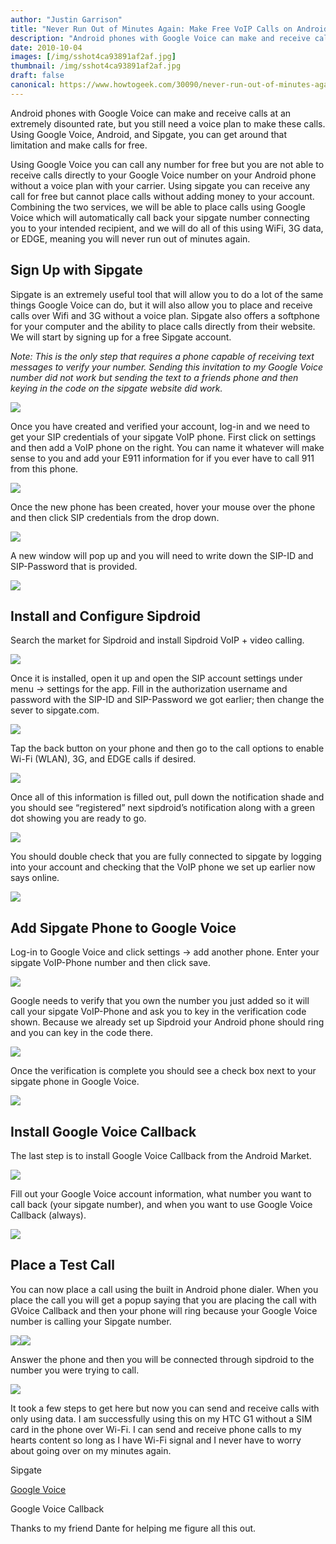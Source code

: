 ```yaml
---
author: "Justin Garrison"
title: "Never Run Out of Minutes Again: Make Free VoIP Calls on Android Phones"
description: "Android phones with Google Voice can make and receive calls at an extremely disounted"
date: 2010-10-04
images: [/img/sshot4ca93891af2af.jpg]
thumbnail: /img/sshot4ca93891af2af.jpg
draft: false
canonical: https://www.howtogeek.com/30090/never-run-out-of-minutes-again-make-free-voip-calls-on-android/
---
```


Android phones with Google Voice can make and receive calls at an extremely disounted rate, but you still need a voice plan to make these calls. Using Google Voice, Android, and Sipgate, you can get around that limitation and make calls for free.

Using Google Voice you can call any number for free but you are not able to receive calls directly to your Google Voice number on your Android phone without a voice plan with your carrier. Using sipgate you can receive any call for free but cannot place calls without adding money to your account. Combining the two services, we will be able to place calls using Google Voice which will automatically call back your sipgate number connecting you to your intended recipient, and we will do all of this using WiFi, 3G data, or EDGE, meaning you will never run out of minutes again.

## Sign Up with Sipgate

Sipgate is an extremely useful tool that will allow you to do a lot of the same things Google Voice can do, but it will also allow you to place and receive calls over Wifi and 3G without a voice plan. Sipgate also offers a softphone for your computer and the ability to place calls directly from their website. We will start by signing up for a free Sipgate account.

_Note: This is the only step that requires a phone capable of receiving text messages to verify your number. Sending this invitation to my Google Voice number did not work but sending the text to a friends phone and then keying in the code on the sipgate website did work._

![](/img/sipgate-register.png)

Once you have created and verified your account, log-in and we need to get your SIP credentials of your sipgate VoIP phone. First click on settings and then add a VoIP phone on the right. You can name it whatever will make sense to you and add your E911 information for if you ever have to call 911 from this phone.

![](/img/sipgate-new-number.png)

Once the new phone has been created, hover your mouse over the phone and then click SIP credentials from the drop down.

![](/img/sipgate-credentials-01.png)

A new window will pop up and you will need to write down the SIP-ID and SIP-Password that is provided.

![](/img/sipgate-credentials-02.png)

## Install and Configure Sipdroid

Search the market for Sipdroid and install Sipdroid VoIP + video calling.

![](/img/sipdroid-01.png)

Once it is installed, open it up and open the SIP account settings under menu -> settings for the app. Fill in the authorization username and password with the SIP-ID and SIP-Password we got earlier; then change the sever to sipgate.com.

![](/img/sipdroid-02.png)

Tap the back button on your phone and then go to the call options to enable Wi-Fi (WLAN), 3G, and EDGE calls if desired.

![](/img/sipdroid-03.png)

Once all of this information is filled out, pull down the notification shade and you should see “registered” next sipdroid’s notification along with a green dot showing you are ready to go.

![](/img/sipdroid-04.png)

You should double check that you are fully connected to sipgate by logging into your account and checking that the VoIP phone we set up earlier now says online.

![](/img/sipgate-voip-online.png)

## Add Sipgate Phone to Google Voice

Log-in to Google Voice and click settings -> add another phone. Enter your sipgate VoIP-Phone number and then click save.

![](/img/gv-add-number.png)

Google needs to verify that you own the number you just added so it will call your sipgate VoIP-Phone and ask you to key in the verification code shown. Because we already set up Sipdroid your Android phone should ring and you can key in the code there.

![](/img/gv-verify-01.png)

Once the verification is complete you should see a check box next to your sipgate phone in Google Voice.

![](/img/gv-verify-02.png)

## Install Google Voice Callback

The last step is to install Google Voice Callback from the Android Market.

![](/img/gv-callback-01.png)

Fill out your Google Voice account information, what number you want to call back (your sipgate number), and when you want to use Google Voice Callback (always).

![](/img/gv-callback-02.png)

## Place a Test Call

You can now place a call using the built in Android phone dialer. When you place the call you will get a popup saying that you are placing the call with GVoice Callback and then your phone will ring because your Google Voice number is calling your Sipgate number.

![](/img/gv-callback-03.png)![](/img/gv-callback-04.png)

Answer the phone and then you will be connected through sipdroid to the number you were trying to call.

![](/img/gv-callback-05.png)

It took a few steps to get here but now you can send and receive calls with only using data. I am successfully using this on my HTC G1 without a SIM card in the phone over Wi-Fi. I can send and receive phone calls to my hearts content so long as I have Wi-Fi signal and I never have to worry about going over on my minutes again.

Sipgate

[Google Voice](https://redirect.viglink.com/?key=e7eab128eb8d1c53e14db14f4c632447&u=http%3A%2F%2Fgoogle.com%2Fvoice&cuid=xid:{xid}&___trxnet=vg)

Google Voice Callback

Thanks to my friend Dante for helping me figure all this out.
